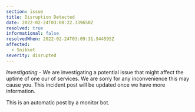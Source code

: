 ```yaml
---
section: issue
title: Disruption Detected
date: 2022-02-24T03:08:22.339650Z
resolved: true
informational: false
resolvedWhen: 2022-02-24T03:09:31.944595Z
affected:
  - Snikket
severity: disrupted
---
```

*Investigating* - We are investigating a potential issue that might affect the uptime of one our of services. We are sorry for any inconvenience this may cause you. This incident post will be updated once we have more information.

This is an automatic post by a monitor bot.
        